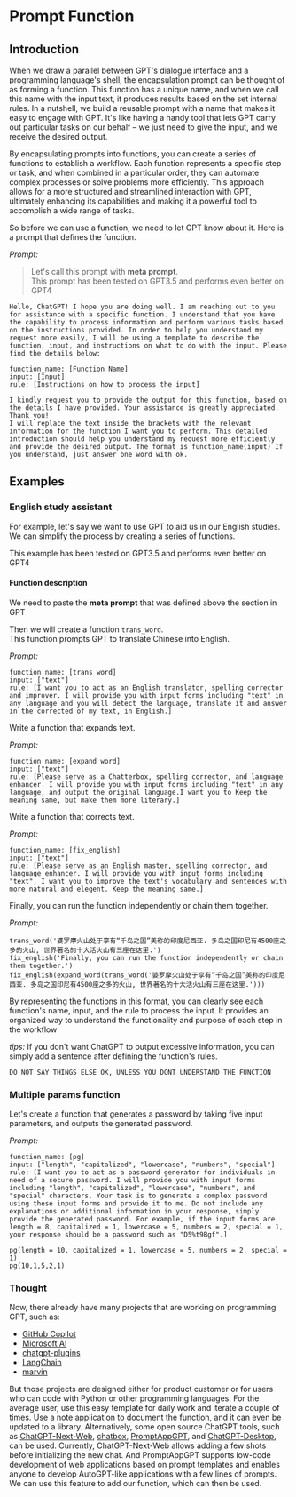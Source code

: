 # Prompt Function

## Introduction

When we draw a parallel between GPT's dialogue interface and a programming language's shell, the encapsulation prompt can be thought of as forming a function. This function has a unique name, and when we call this name with the input text, it produces results based on the set internal rules. In a nutshell, we build a reusable prompt with a name that makes it easy to engage with GPT. It's like having a handy tool that lets GPT carry out particular tasks on our behalf – we just need to give the input, and we receive the desired output.

By encapsulating prompts into functions, you can create a series of functions to establish a workflow. Each function represents a specific step or task, and when combined in a particular order, they can automate complex processes or solve problems more efficiently. This approach allows for a more structured and streamlined interaction with GPT, ultimately enhancing its capabilities and making it a powerful tool to accomplish a wide range of tasks.

So before we can use a function, we need to let GPT know about it. Here is a prompt that defines the function.

*Prompt:*
> Let's call this prompt with **meta prompt**.  
This prompt has been tested on GPT3.5 and performs even better on GPT4

```
Hello, ChatGPT! I hope you are doing well. I am reaching out to you for assistance with a specific function. I understand that you have the capability to process information and perform various tasks based on the instructions provided. In order to help you understand my request more easily, I will be using a template to describe the function, input, and instructions on what to do with the input. Please find the details below:

function_name: [Function Name]
input: [Input]
rule: [Instructions on how to process the input]

I kindly request you to provide the output for this function, based on the details I have provided. Your assistance is greatly appreciated. Thank you!
I will replace the text inside the brackets with the relevant information for the function I want you to perform. This detailed introduction should help you understand my request more efficiently and provide the desired output. The format is function_name(input) If you understand, just answer one word with ok.

```

## Examples

### English study assistant

For example, let's say we want to use GPT to aid us in our English studies. We can simplify the process by creating a series of functions.

This example has been tested on GPT3.5 and performs even better on GPT4

#### Function description

We need to paste the **meta prompt** that was defined above the section in GPT

Then we will create a function `trans_word`.  
This function prompts GPT to translate Chinese into English.

*Prompt:*

```
function_name: [trans_word]
input: ["text"]
rule: [I want you to act as an English translator, spelling corrector and improver. I will provide you with input forms including "text" in any language and you will detect the language, translate it and answer in the corrected of my text, in English.]
```

Write a function that expands text.

*Prompt:*

```
function_name: [expand_word]
input: ["text"]
rule: [Please serve as a Chatterbox, spelling corrector, and language enhancer. I will provide you with input forms including "text" in any language, and output the original language.I want you to Keep the meaning same, but make them more literary.]
```

Write a function that corrects text.

*Prompt:*

```
function_name: [fix_english]
input: ["text"]
rule: [Please serve as an English master, spelling corrector, and language enhancer. I will provide you with input forms including "text", I want you to improve the text's vocabulary and sentences with more natural and elegent. Keep the meaning same.]
```

Finally, you can run the function independently or chain them together.

*Prompt:*

```
trans_word('婆罗摩火山处于享有“千岛之国”美称的印度尼西亚. 多岛之国印尼有4500座之多的火山, 世界著名的十大活火山有三座在这里.')
fix_english('Finally, you can run the function independently or chain them together.')
fix_english(expand_word(trans_word('婆罗摩火山处于享有“千岛之国”美称的印度尼西亚. 多岛之国印尼有4500座之多的火山, 世界著名的十大活火山有三座在这里.')))
```

By representing the functions in this format, you can clearly see each function's name, input, and the rule to process the input. It provides an organized way to understand the functionality and purpose of each step in the workflow

*tips:*
If you don't want ChatGPT to output excessive information, you can simply add a sentence after defining the function's rules.

```
DO NOT SAY THINGS ELSE OK, UNLESS YOU DONT UNDERSTAND THE FUNCTION
```

### Multiple params function

Let's create a function that generates a password by taking five input parameters, and outputs the generated password.

*Prompt:*

```
function_name: [pg]
input: ["length", "capitalized", "lowercase", "numbers", "special"]
rule: [I want you to act as a password generator for individuals in need of a secure password. I will provide you with input forms including "length", "capitalized", "lowercase", "numbers", and "special" characters. Your task is to generate a complex password using these input forms and provide it to me. Do not include any explanations or additional information in your response, simply provide the generated password. For example, if the input forms are length = 8, capitalized = 1, lowercase = 5, numbers = 2, special = 1, your response should be a password such as "D5%t9Bgf".]
```

```
pg(length = 10, capitalized = 1, lowercase = 5, numbers = 2, special = 1)
pg(10,1,5,2,1)
```

### Thought

Now, there already have many projects that are working on programming GPT, such as:

- [GitHub Copilot](https://github.com/features/copilot)
- [Microsoft AI](https://www.microsoft.com/en-us/ai)
- [chatgpt-plugins](https://openai.com/blog/chatgpt-plugins)
- [LangChain](https://github.com/hwchase17/langchain)
- [marvin](https://github.com/PrefectHQ/marvin)

But those projects are designed either for product customer or for users who can code with Python or other programming languages.
For the average user, use this easy template for daily work and iterate a couple of times. Use a note application to document the function, and it can even be updated to a library.
Alternatively, some open source ChatGPT tools, such as [ChatGPT-Next-Web](https://github.com/Yidadaa/ChatGPT-Next-Web), [chatbox](https://github.com/Bin-Huang/chatbox), [PromptAppGPT](https://github.com/mleoking/PromptAppGPT), and [ChatGPT-Desktop](https://github.com/lencx/ChatGPT), can be used. Currently, ChatGPT-Next-Web allows adding a few shots before initializing the new chat. And PromptAppGPT supports low-code development of web applications based on prompt templates and enables anyone to develop AutoGPT-like applications with a few lines of prompts.
We can use this feature to add our function, which can then be used.
